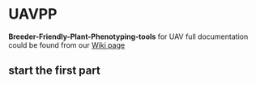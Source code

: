 # UAVPP
**Breeder-Friendly-Plant-Phenotyping-tools** for UAV
full documentation could be found from our [Wiki page](https://github.com/oceam/UAVPP/wiki)
## start the first part


